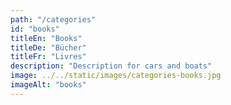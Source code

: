 ```yaml
---
path: "/categories"
id: "books"
titleEn: "Books"
titleDe: "Bücher"
titleFr: "Livres"
description: "Description for cars and boats"
image: ../../static/images/categories-books.jpg
imageAlt: "books"
---
```

